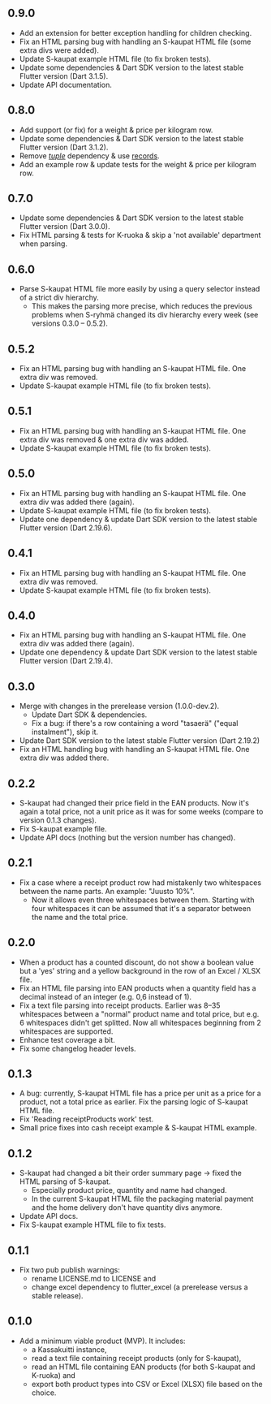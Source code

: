 ## 0.9.0

- Add an extension for better exception handling for children checking.
- Fix an HTML parsing bug with handling an S-kaupat HTML file (some extra divs were added).
- Update S-kaupat example HTML file (to fix broken tests).
- Update some dependencies & Dart SDK version to the latest stable Flutter version (Dart 3.1.5).
- Update API documentation.

## 0.8.0

- Add support (or fix) for a weight & price per kilogram row.
- Update some dependencies & Dart SDK version to the latest stable Flutter version (Dart 3.1.2).
- Remove [_tuple_](https://pub.dev/packages/tuple) dependency & use [records](https://dart.dev/language/records).
- Add an example row & update tests for the weight & price per kilogram row.

## 0.7.0

- Update some dependencies & Dart SDK version to the latest stable Flutter version (Dart 3.0.0).
- Fix HTML parsing & tests for K-ruoka & skip a 'not available' department when parsing.

## 0.6.0

- Parse S-kaupat HTML file more easily by using a query selector instead of a strict div hierarchy.
  - This makes the parsing more precise, which reduces the previous problems when S-ryhmä changed its div hierarchy every week (see versions 0.3.0 – 0.5.2).

## 0.5.2

- Fix an HTML parsing bug with handling an S-kaupat HTML file. One extra div was removed.
- Update S-kaupat example HTML file (to fix broken tests).

## 0.5.1

- Fix an HTML parsing bug with handling an S-kaupat HTML file. One extra div was removed & one extra div was added.
- Update S-kaupat example HTML file (to fix broken tests).

## 0.5.0

- Fix an HTML parsing bug with handling an S-kaupat HTML file. One extra div was added there (again).
- Update S-kaupat example HTML file (to fix broken tests).
- Update one dependency & update Dart SDK version to the latest stable Flutter version (Dart 2.19.6).

## 0.4.1

- Fix an HTML parsing bug with handling an S-kaupat HTML file. One extra div was removed.
- Update S-kaupat example HTML file (to fix broken tests).

## 0.4.0

- Fix an HTML parsing bug with handling an S-kaupat HTML file. One extra div was added there (again).
- Update one dependency & update Dart SDK version to the latest stable Flutter version (Dart 2.19.4).

## 0.3.0

- Merge with changes in the prerelease version (1.0.0-dev.2).
  - Update Dart SDK & dependencies.
  - Fix a bug: if there's a row containing a word "tasaerä" ("equal instalment"), skip it.
- Update Dart SDK version to the latest stable Flutter version (Dart 2.19.2)
- Fix an HTML handling bug with handling an S-kaupat HTML file. One extra div was added there.

## 0.2.2

- S-kaupat had changed their price field in the EAN products. Now it's again a total price, not a unit price as it was for some weeks (compare to version 0.1.3 changes).
- Fix S-kaupat example file.
- Update API docs (nothing but the version number has changed).

## 0.2.1

- Fix a case where a receipt product row had mistakenly two whitespaces between the name parts. An example: "Juusto 10%".
  - Now it allows even three whitespaces between them. Starting with four whitespaces it can be assumed that it's a separator between the name and the total price.

## 0.2.0

- When a product has a counted discount, do not show a boolean value but a 'yes' string and a yellow background in the row of an Excel / XLSX file.
- Fix an HTML file parsing into EAN products when a quantity field has a decimal instead of an integer (e.g. 0,6 instead of 1).
- Fix a text file parsing into receipt products. Earlier was 8–35 whitespaces between a "normal" product name and total price, but e.g. 6 whitespaces didn't get splitted. Now all whitespaces beginning from 2 whitespaces are supported.
- Enhance test coverage a bit.
- Fix some changelog header levels.

## 0.1.3

- A bug: currently, S-kaupat HTML file has a price per unit as a price for a product, not a total price as earlier. Fix the parsing logic of S-kaupat HTML file.
- Fix 'Reading receiptProducts work' test.
- Small price fixes into cash receipt example & S-kaupat HTML example.

## 0.1.2

- S-kaupat had changed a bit their order summary page -> fixed the HTML parsing of S-kaupat.
  - Especially product price, quantity and name had changed.
  - In the current S-kaupat HTML file the packaging material payment and the home delivery don't have quantity divs anymore.
- Update API docs.
- Fix S-kaupat example HTML file to fix tests.

## 0.1.1

- Fix two pub publish warnings:
  - rename LICENSE.md to LICENSE and
  - change excel dependency to flutter_excel (a prerelease versus a stable release).

## 0.1.0

- Add a minimum viable product (MVP). It includes:
  - a Kassakuitti instance,
  - read a text file containing receipt products (only for S-kaupat),
  - read an HTML file containing EAN products (for both S-kaupat and K-ruoka) and
  - export both product types into CSV or Excel (XLSX) file based on the choice.
